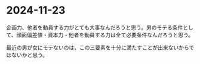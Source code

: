 # 2024-11-23

企画力、他者を動員する力がとても大事なんだろうと思う。男のモテる条件として、顔面偏差値・資本力・他者を動員する力は全て必要条件なんだろうと思う。

最近の男が女にモテないのは、この三要素を十分に満たすことが出来ないからではないかと思う。